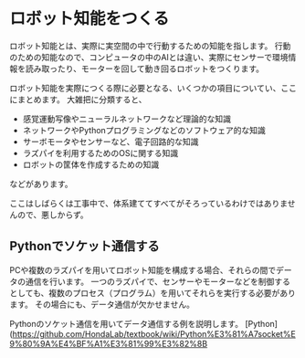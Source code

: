 # ロボット知能をつくる
ロボット知能とは、実際に実空間の中で行動するための知能を指します。
行動のための知能なので、コンピュータの中のAIとは違い、実際にセンサーで環境情報を読み取ったり、モーターを回して動き回るロボットをつくります。

ロボット知能を実際につくる際に必要となる、いくつかの項目についてい、ここにまとめます。
大雑把に分類すると、
  * 感覚運動写像やニューラルネットワークなど理論的な知識
  * ネットワークやPythonプログラミングなどのソフトウェア的な知識
  * サーボモータやセンサーなど、電子回路的な知識
  * ラズパイを利用するためのOSに関する知識
  * ロボットの筐体を作成するための知識

などがあります。

ここはしばらくは工事中で、体系建ててすべてがそろっているわけではありませんので、悪しからず。

## Pythonでソケット通信する
PCや複数のラズパイを用いてロボット知能を構成する場合、それらの間でデータの通信を行います。
一つのラズパイで、センサーやモーターなどを制御するとしても、複数のプロセス（プログラム）を用いてそれらを実行する必要があります。
その場合にも、データ通信が欠かせません。

Pythonのソケット通信を用いてデータ通信する例を説明します。
[Python](https://github.com/HondaLab/textbook/wiki/Python%E3%81%A7socket%E9%80%9A%E4%BF%A1%E3%81%99%E3%82%8B
